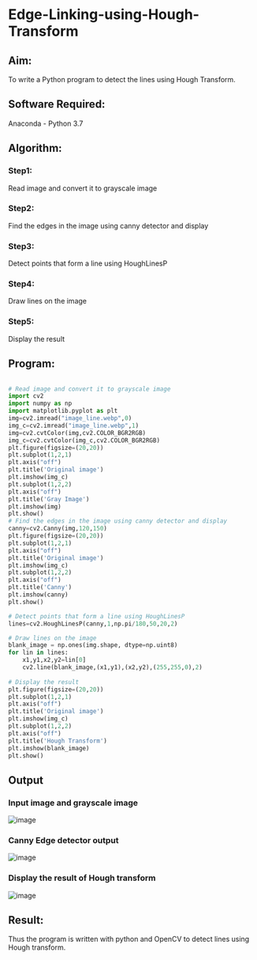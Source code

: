 # Edge-Linking-using-Hough-Transform
## Aim:
To write a Python program to detect the lines using Hough Transform.

## Software Required:
Anaconda - Python 3.7

## Algorithm:
### Step1:
Read image and convert it to grayscale image

### Step2:
Find the edges in the image using canny detector and display
### Step3:
Detect points that form a line using HoughLinesP

### Step4:
Draw lines on the image

### Step5:
Display the result


## Program:
```Python

# Read image and convert it to grayscale image
import cv2 
import numpy as np
import matplotlib.pyplot as plt
img=cv2.imread("image_line.webp",0)
img_c=cv2.imread("image_line.webp",1)
img=cv2.cvtColor(img,cv2.COLOR_BGR2RGB)
img_c=cv2.cvtColor(img_c,cv2.COLOR_BGR2RGB)
plt.figure(figsize=(20,20))
plt.subplot(1,2,1)
plt.axis("off")
plt.title('Original image')
plt.imshow(img_c)
plt.subplot(1,2,2)
plt.axis("off")
plt.title('Gray Image')
plt.imshow(img)
plt.show()
# Find the edges in the image using canny detector and display
canny=cv2.Canny(img,120,150)
plt.figure(figsize=(20,20))
plt.subplot(1,2,1)
plt.axis("off")
plt.title('Original image')
plt.imshow(img_c)
plt.subplot(1,2,2)
plt.axis("off")
plt.title('Canny')
plt.imshow(canny)
plt.show()

# Detect points that form a line using HoughLinesP
lines=cv2.HoughLinesP(canny,1,np.pi/180,50,20,2)

# Draw lines on the image
blank_image = np.ones(img.shape, dtype=np.uint8)
for lin in lines:
    x1,y1,x2,y2=lin[0]
    cv2.line(blank_image,(x1,y1),(x2,y2),(255,255,0),2)
    
# Display the result
plt.figure(figsize=(20,20))
plt.subplot(1,2,1)
plt.axis("off")
plt.title('Original image')
plt.imshow(img_c)
plt.subplot(1,2,2)
plt.axis("off")
plt.title('Hough Transform')
plt.imshow(blank_image)
plt.show()

```
## Output

### Input image and grayscale image
![image](https://user-images.githubusercontent.com/65499285/168997358-9b3ee0c7-31c1-4f35-be71-75325b9f5761.png)

### Canny Edge detector output
![image](https://user-images.githubusercontent.com/65499285/168997400-32932bd0-198a-4266-bb70-dd93e9cf0889.png)

### Display the result of Hough transform
![image](https://user-images.githubusercontent.com/65499285/168997462-07f59b7a-2f02-4994-adfd-abdf0797d28c.png)

## Result:
Thus the program is written with python and OpenCV to detect lines using Hough transform. 
